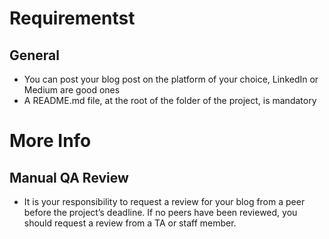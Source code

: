 # Requirementst


## General

* You can post your blog post on the platform of your choice, LinkedIn or Medium are good ones
* A README.md file, at the root of the folder of the project, is mandatory

# More Info

## Manual QA Review

* It is your responsibility to request a review for your blog from a peer before the project’s deadline. If no peers have been reviewed, you should request a review from a TA or staff member.

